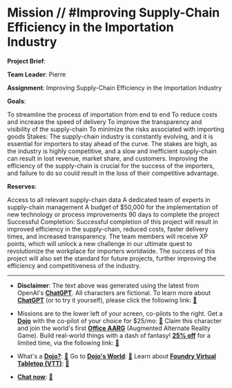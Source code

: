 # Mission // #Improving Supply-Chain Efficiency in the Importation Industry

**Project Brief**:

**Team Leader**: Pierre

**Assignment**: Improving Supply-Chain Efficiency in the Importation Industry

**Goals**:

To streamline the process of importation from end to end
To reduce costs and increase the speed of delivery
To improve the transparency and visibility of the supply-chain
To minimize the risks associated with importing goods
Stakes:
The supply-chain industry is constantly evolving, and it is essential for importers to stay ahead of the curve. The stakes are high, as the industry is highly competitive, and a slow and inefficient supply-chain can result in lost revenue, market share, and customers. Improving the efficiency of the supply-chain is crucial for the success of the importers, and failure to do so could result in the loss of their competitive advantage.

**Reserves**:

Access to all relevant supply-chain data
A dedicated team of experts in supply-chain management
A budget of $50,000 for the implementation of new technology or process improvements
90 days to complete the project
Successful Completion:
Successful completion of this project will result in improved efficiency in the supply-chain, reduced costs, faster delivery times, and increased transparency. The team members will receive XP points, which will unlock a new challenge in our ultimate quest to revolutionize the workplace for importers worldwide. The success of this project will also set the standard for future projects, further improving the efficiency and competitiveness of the industry.

---

* **Disclaimer**: The text above was generated using the latest from OpenAI's [**ChatGPT**](https://openai.com/blog/chatgpt/).  All characters are fictional.  To learn more about [**ChatGPT**](https://openai.com/blog/chatgpt/) (or to try it yourself), please click the following link: [:closed_book:](https://openai.com/blog/chatgpt/)

* Missions are to the lower left of your screen, co-pilots to the right. Get a [**Dojo**](https://workmates.live/marketplace) with the co-pilot of your choice for $25/mo: [:green_book:](https://workmates.live/marketplace)  Claim this character and join the world's first [**Office AARG**](https://dojos.world) (Augmented Alternate Reality Game). Build real-world things with a dash of fantasy! [**25% off**](https://blog.workmates.live/deal-on-a-dojo) for a limited time, via the following link: [:green_book:](https://blog.workmates.live/deal-on-a-dojo) 

* What's a [**Dojo?**](https://workdojos.com): [:blue_book:](https://workdojos.com)  Go to [**Dojo's World**](https://dojos.world): [:blue_book:](https://dojos.world)  Learn about [**Foundry Virtual Tabletop (VTT)**](https://foundryvtt.com): [:closed_book:](https://foundryvtt.com/)

* [**Chat now**](https://chat.workmates.live/channel/support): [:ledger:](https://chat.workmates.live/channel/support)